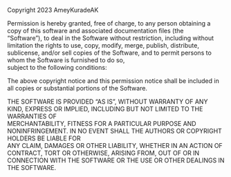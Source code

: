 Copyright 2023 AmeyKuradeAK

Permission is hereby granted, free of charge, to any person obtaining a copy of this software and associated documentation files (the <br>“Software”), to deal in the Software without restriction, including without limitation the rights to use, copy, modify, merge, publish, distribute, sublicense, and/or sell copies of the Software, and to permit persons to whom the Software is furnished to do so,<br> subject to the following conditions:

The above copyright notice and this permission notice shall be included in all copies or substantial portions of the Software.

THE SOFTWARE IS PROVIDED “AS IS”, WITHOUT WARRANTY OF ANY KIND, EXPRESS OR IMPLIED, INCLUDING BUT NOT LIMITED TO THE WARRANTIES OF<br> MERCHANTABILITY, FITNESS FOR A PARTICULAR PURPOSE AND NONINFRINGEMENT. IN NO EVENT SHALL THE AUTHORS OR COPYRIGHT HOLDERS BE LIABLE FOR<br> ANY CLAIM, DAMAGES OR OTHER LIABILITY, WHETHER IN AN ACTION OF CONTRACT, TORT OR OTHERWISE, ARISING FROM, OUT OF OR IN <br>CONNECTION WITH THE SOFTWARE OR THE USE OR OTHER DEALINGS IN THE SOFTWARE.
